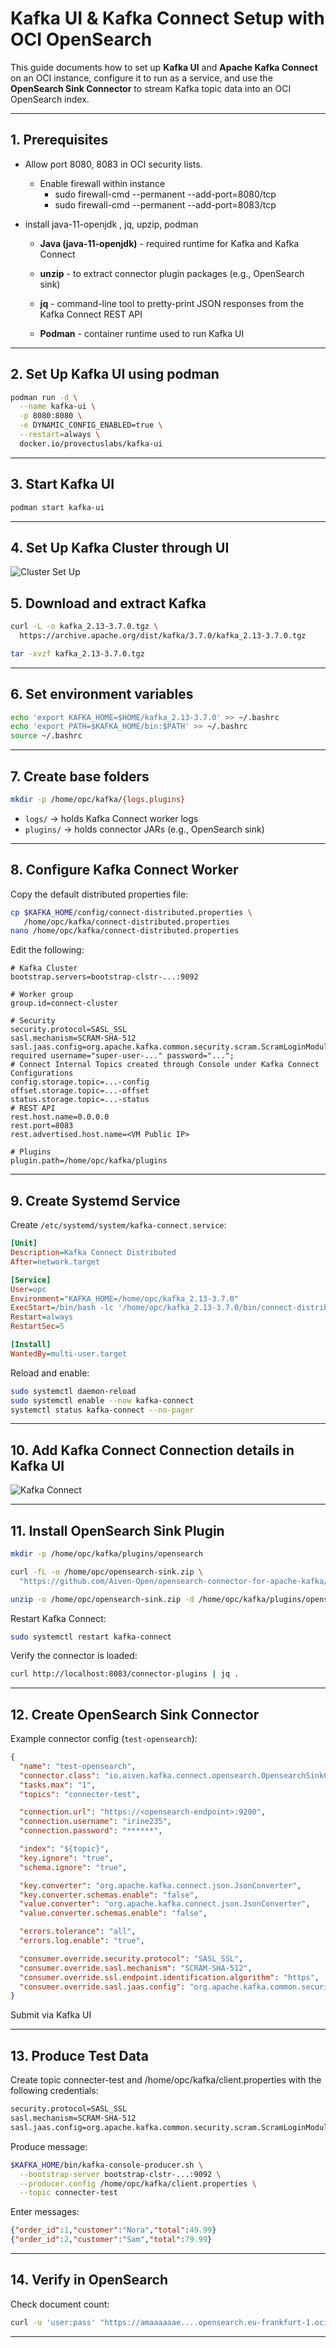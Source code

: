 # Kafka UI & Kafka Connect Setup with OCI OpenSearch

This guide documents how to set up **Kafka UI** and **Apache Kafka Connect** on an OCI instance, configure it to run as a service, and use the **OpenSearch Sink Connector** to stream Kafka topic data into an OCI OpenSearch index.

---

## 1. Prerequisites

- Allow port 8080, 8083 in OCI security lists.
    - Enable firewall within instance
      * sudo firewall-cmd --permanent --add-port=8080/tcp
      * sudo firewall-cmd --permanent --add-port=8083/tcp


- install java-11-openjdk , jq, upzip, podman
  
  * **Java (java-11-openjdk)** - required runtime for Kafka and Kafka Connect
  
  * **unzip** - to extract connector plugin packages (e.g., OpenSearch sink)
  
  * **jq** - command-line tool to pretty-print JSON responses from the Kafka Connect REST API
  
  * **Podman** - container runtime used to run Kafka UI

---

## 2. Set Up Kafka UI using podman

```bash
podman run -d \
  --name kafka-ui \
  -p 8080:8080 \
  -e DYNAMIC_CONFIG_ENABLED=true \
  --restart=always \
  docker.io/provectuslabs/kafka-ui
```

---

## 3. Start Kafka UI

```bash
podman start kafka-ui
```

---

## 4. Set Up Kafka Cluster through UI

![Cluster Set Up](./images/kafkaui.png)


## 5. Download and extract Kafka

```bash
curl -L -o kafka_2.13-3.7.0.tgz \
  https://archive.apache.org/dist/kafka/3.7.0/kafka_2.13-3.7.0.tgz

tar -xvzf kafka_2.13-3.7.0.tgz
```

---

## 6. Set environment variables

```bash
echo 'export KAFKA_HOME=$HOME/kafka_2.13-3.7.0' >> ~/.bashrc
echo 'export PATH=$KAFKA_HOME/bin:$PATH' >> ~/.bashrc
source ~/.bashrc
```

---

## 7. Create base folders

```bash
mkdir -p /home/opc/kafka/{logs,plugins}
```

- `logs/` → holds Kafka Connect worker logs  
- `plugins/` → holds connector JARs (e.g., OpenSearch sink)

---

## 8. Configure Kafka Connect Worker

Copy the default distributed properties file:

```bash
cp $KAFKA_HOME/config/connect-distributed.properties \
   /home/opc/kafka/connect-distributed.properties
nano /home/opc/kafka/connect-distributed.properties
```

Edit the following:

```properties
# Kafka Cluster
bootstrap.servers=bootstrap-clstr-...:9092

# Worker group
group.id=connect-cluster

# Security
security.protocol=SASL_SSL
sasl.mechanism=SCRAM-SHA-512
sasl.jaas.config=org.apache.kafka.common.security.scram.ScramLoginModule required username="super-user-..." password="...";
# Connect Internal Topics created through Console under Kafka Connect Configurations
config.storage.topic=...-config
offset.storage.topic=...-offset
status.storage.topic=...-status
# REST API
rest.host.name=0.0.0.0
rest.port=8083
rest.advertised.host.name=<VM Public IP>

# Plugins
plugin.path=/home/opc/kafka/plugins
```

---

## 9. Create Systemd Service

Create `/etc/systemd/system/kafka-connect.service`:

```ini
[Unit]
Description=Kafka Connect Distributed
After=network.target

[Service]
User=opc
Environment="KAFKA_HOME=/home/opc/kafka_2.13-3.7.0"
ExecStart=/bin/bash -lc '/home/opc/kafka_2.13-3.7.0/bin/connect-distributed.sh /home/opc/kafka/connect-distributed.properties >> /home/opc/kafka/logs/connect.log 2>&1'
Restart=always
RestartSec=5

[Install]
WantedBy=multi-user.target
```

Reload and enable:

```bash
sudo systemctl daemon-reload
sudo systemctl enable --now kafka-connect
systemctl status kafka-connect --no-pager
```

---

## 10. Add Kafka Connect Connection details in Kafka UI

![Kafka Connect](./images/kafka_connect.png)

---

## 11. Install OpenSearch Sink Plugin

```bash
mkdir -p /home/opc/kafka/plugins/opensearch

curl -fL -o /home/opc/opensearch-sink.zip \
  "https://github.com/Aiven-Open/opensearch-connector-for-apache-kafka/releases/download/v3.1.1/opensearch-connector-for-apache-kafka-3.1.1.zip"

unzip -o /home/opc/opensearch-sink.zip -d /home/opc/kafka/plugins/opensearch
```

Restart Kafka Connect:

```bash
sudo systemctl restart kafka-connect
```

Verify the connector is loaded:

```bash
curl http://localhost:8083/connector-plugins | jq .
```

---

## 12. Create OpenSearch Sink Connector

Example connector config (`test-opensearch`):

```json
{
  "name": "test-opensearch",
  "connector.class": "io.aiven.kafka.connect.opensearch.OpensearchSinkConnector",
  "tasks.max": "1",
  "topics": "connecter-test",

  "connection.url": "https://<opensearch-endpoint>:9200",
  "connection.username": "irine235",
  "connection.password": "******",

  "index": "${topic}",
  "key.ignore": "true",
  "schema.ignore": "true",

  "key.converter": "org.apache.kafka.connect.json.JsonConverter",
  "key.converter.schemas.enable": "false",
  "value.converter": "org.apache.kafka.connect.json.JsonConverter",
  "value.converter.schemas.enable": "false",

  "errors.tolerance": "all",
  "errors.log.enable": "true",

  "consumer.override.security.protocol": "SASL_SSL",
  "consumer.override.sasl.mechanism": "SCRAM-SHA-512",
  "consumer.override.ssl.endpoint.identification.algorithm": "https",
  "consumer.override.sasl.jaas.config": "org.apache.kafka.common.security.scram.ScramLoginModule required username=\"super-user-...\" password=\"...\";"
}
```

Submit via Kafka UI

---

## 13. Produce Test Data

Create topic connecter-test and /home/opc/kafka/client.properties with the following credentials:

```bash
security.protocol=SASL_SSL
sasl.mechanism=SCRAM-SHA-512
sasl.jaas.config=org.apache.kafka.common.security.scram.ScramLoginModule required username="super-user-..." password="...";
```

Produce message:

```bash
$KAFKA_HOME/bin/kafka-console-producer.sh \
  --bootstrap-server bootstrap-clstr-...:9092 \
  --producer.config /home/opc/kafka/client.properties \
  --topic connecter-test
```

Enter messages:

```json
{"order_id":1,"customer":"Nora","total":49.99}
{"order_id":2,"customer":"Sam","total":79.99}
```

---

## 14. Verify in OpenSearch

Check document count:

```bash
curl -u 'user:pass' "https://amaaaaaae....opensearch.eu-frankfurt-1.oci.oraclecloud.com:9200/connecter-test/_count?pretty"


```

---


